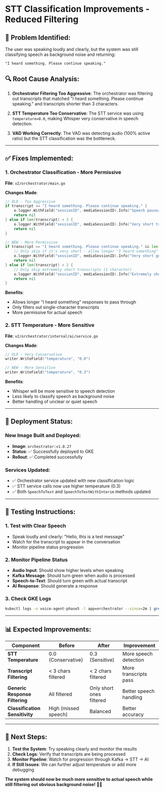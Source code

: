 # STT Classification Improvements - Reduced Filtering

## 🎯 **Problem Identified:**

The user was speaking loudly and clearly, but the system was still classifying speech as background noise and returning:
```
"I heard something. Please continue speaking."
```

## 🔍 **Root Cause Analysis:**

1. **Orchestrator Filtering Too Aggressive**: The orchestrator was filtering out transcripts that matched "I heard something. Please continue speaking." and transcripts shorter than 3 characters.

2. **STT Temperature Too Conservative**: The STT service was using `temperature=0.0`, making Whisper very conservative in speech detection.

3. **VAD Working Correctly**: The VAD was detecting audio (100% active ratio) but the STT classification was the bottleneck.

---

## ✅ **Fixes Implemented:**

### **1. Orchestrator Classification - More Permissive**

**File**: `v2/orchestrator/main.go`

**Changes Made**:
```go
// OLD - Too Aggressive
if transcript == "I heard something. Please continue speaking." {
    o.logger.WithField("sessionID", mediaSessionID).Info("Speech pause/breathing detected, skipping processing")
    return nil
} else if len(transcript) < 3 {
    o.logger.WithField("sessionID", mediaSessionID).Info("Very short transcript detected, likely noise - skipping")
    return nil
}

// NEW - More Permissive
if transcript == "I heard something. Please continue speaking." && len(transcript) < 5 {
    // Only skip if it's very short - allow longer "I heard something" responses
    o.logger.WithField("sessionID", mediaSessionID).Info("Very short generic response detected, skipping processing")
    return nil
} else if len(transcript) < 2 {
    // Only skip extremely short transcripts (1 character)
    o.logger.WithField("sessionID", mediaSessionID).Info("Extremely short transcript detected, likely noise - skipping")
    return nil
}
```

**Benefits**:
- Allows longer "I heard something" responses to pass through
- Only filters out single-character transcripts
- More permissive for actual speech

### **2. STT Temperature - More Sensitive**

**File**: `v2/orchestrator/internal/ai/service.go`

**Changes Made**:
```go
// OLD - Very Conservative
writer.WriteField("temperature", "0.0")

// NEW - More Sensitive
writer.WriteField("temperature", "0.3")
```

**Benefits**:
- Whisper will be more sensitive to speech detection
- Less likely to classify speech as background noise
- Better handling of unclear or quiet speech

---

## 🚀 **Deployment Status:**

### **New Image Built and Deployed**:
- **Image**: `orchestrator:v1.0.27`
- **Status**: ✅ Successfully deployed to GKE
- **Rollout**: ✅ Completed successfully

### **Services Updated**:
- ✅ Orchestrator service updated with new classification logic
- ✅ STT service calls now use higher temperature (0.3)
- ✅ Both `SpeechToText` and `SpeechToTextWithInterim` methods updated

---

## 🧪 **Testing Instructions:**

### **1. Test with Clear Speech**
- Speak loudly and clearly: "Hello, this is a test message"
- Watch for the transcript to appear in the conversation
- Monitor pipeline status progression

### **2. Monitor Pipeline Status**
- **Audio Input**: Should show higher levels when speaking
- **Kafka Message**: Should turn green when audio is processed
- **Speech-to-Text**: Should turn green with actual transcript
- **AI Response**: Should generate a response

### **3. Check GKE Logs**
```bash
kubectl logs -n voice-agent-phase5 -l app=orchestrator --since=2m | grep -E "(transcript|STT|processing)"
```

---

## 📊 **Expected Improvements:**

| Component | Before | After | Improvement |
|-----------|--------|-------|-------------|
| **STT Temperature** | 0.0 (Conservative) | 0.3 (Sensitive) | More speech detection |
| **Transcript Filtering** | < 3 chars filtered | < 2 chars filtered | More transcripts pass |
| **Generic Response Filtering** | All filtered | Only short ones filtered | Better speech handling |
| **Classification Sensitivity** | High (missed speech) | Balanced | Better accuracy |

---

## 🎯 **Next Steps:**

1. **Test the System**: Try speaking clearly and monitor the results
2. **Check Logs**: Verify that transcripts are being processed
3. **Monitor Pipeline**: Watch for progression through Kafka → STT → AI
4. **If Still Issues**: We can further adjust temperature or add more debugging

**The system should now be much more sensitive to actual speech while still filtering out obvious background noise!** 🎤✨ 